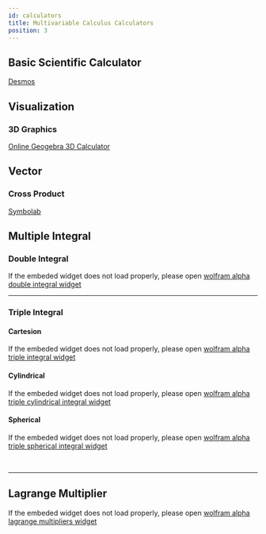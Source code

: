 ```yaml
---
id: calculators
title: Multivariable Calculus Calculators
position: 3
---
```


## Basic Scientific Calculator
[Desmos](https://www.desmos.com/scientific?lang=zh-CN)

## Visualization
### 3D Graphics
[Online Geogebra 3D Calculator](https://www.geogebra.org/3d?lang=en)

## Vector
### Cross Product
[Symbolab](https://zs.symbolab.com/solver/vector-cross-product-calculator)

## Multiple Integral

### Double Integral
If the embeded widget does not load properly, please open [wolfram alpha double integral widget](https://www.wolframalpha.com/widgets/view.jsp?id=f5f3cbf14f4f5d6d2085bf2d0fb76e8a)
<br />
<script type="text/javascript" id="WolframAlphaScriptf5f3cbf14f4f5d6d2085bf2d0fb76e8a" src="//www.wolframalpha.com/widget/widget.jsp?id=f5f3cbf14f4f5d6d2085bf2d0fb76e8a" width='400px' class='text--center'></script>

---

### Triple Integral

#### Cartesion
If the embeded widget does not load properly, please open [wolfram alpha triple integral widget](https://www.wolframalpha.com/widgets/view.jsp?id=a83fc1af67a3fdc3cf56863e7f1b5dda)
<br />
<script type="text/javascript" id="WolframAlphaScripta83fc1af67a3fdc3cf56863e7f1b5dda" src="//www.wolframalpha.com/widget/widget.jsp?id=a83fc1af67a3fdc3cf56863e7f1b5dda" width='400px' class='text--center'></script>

#### Cylindrical
If the embeded widget does not load properly, please open [wolfram alpha triple cylindrical integral widget](https://www.wolframalpha.com/widgets/view.jsp?id=8895f98065e4aecbb7fa0359d8f85e57)
<br />
<script type="text/javascript" id="WolframAlphaScript8895f98065e4aecbb7fa0359d8f85e57" src="//www.wolframalpha.com/widget/widget.jsp?id=8895f98065e4aecbb7fa0359d8f85e57" width='400px' class='text--center'></script>

#### Spherical

If the embeded widget does not load properly, please open [wolfram alpha triple spherical integral widget](https://www.wolframalpha.com/widgets/gallery/view.jsp?id=5e0ea2cfbc998f553b93c8fe554cf852)

<br />
<script type="text/javascript" id="WolframAlphaScript5e0ea2cfbc998f553b93c8fe554cf852" src="//www.wolframalpha.com/widget/widget.jsp?id=5e0ea2cfbc998f553b93c8fe554cf852" width='400px' class='text--center'></script>

---

## Lagrange Multiplier

If the embeded widget does not load properly, please open [wolfram alpha lagrange multipliers widget](https://www.wolframalpha.com/widgets/gallery/view.jsp?id=1451afdfe5a25b2a316377c1cd488883)
<script type="text/javascript" id="WolframAlphaScript1451afdfe5a25b2a316377c1cd488883" src="//www.wolframalpha.com/widget/widget.jsp?id=1451afdfe5a25b2a316377c1cd488883"></script>
